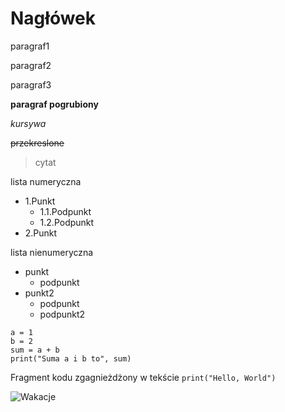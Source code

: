 # Nagłówek

paragraf1

paragraf2

paragraf3

**paragraf pogrubiony**

*kursywa*

~~przekreslone~~

>cytat

lista numeryczna
- 1\.Punkt
    - 1.1\.Podpunkt
    - 1.2\.Podpunkt
- 2\.Punkt

lista nienumeryczna
- punkt
  - podpunkt
- punkt2
  - podpunkt
  - podpunkt2

 ```
a = 1
b = 2
sum = a + b
print("Suma a i b to", sum)
```

Fragment kodu zgagnieżdżony w tekście `print("Hello, World")`


![Wakacje](images/Madera.jpg)
